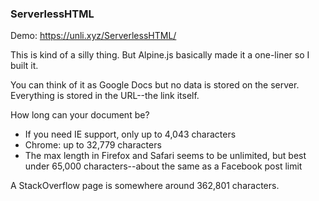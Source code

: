 ### ServerlessHTML

Demo: https://unli.xyz/ServerlessHTML/

This is kind of a silly thing. But Alpine.js basically made it a one-liner so I built it.

You can think of it as Google Docs but no data is stored on the server. Everything is stored in the URL--the link itself.

How long can your document be?

- If you need IE support, only up to 4,043 characters
- Chrome: up to 32,779 characters
- The max length in Firefox and Safari seems to be unlimited, but best under 65,000 characters--about the same as a Facebook post limit

A StackOverflow page is somewhere around 362,801 characters.